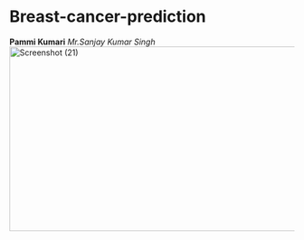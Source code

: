 # Breast-cancer-prediction
**Pammi Kumari**
_Mr.Sanjay Kumar Singh_
<img width="686" height="326" alt="Screenshot (21)" src="https://github.com/user-attachments/assets/82f08546-0044-489d-b72f-b061ce1e1cd9" />
